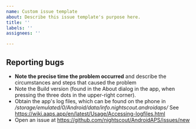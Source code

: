 ```yaml
---
name: Custom issue template
about: Describe this issue template's purpose here.
title: ''
labels: ''
assignees: ''

---
```


Reporting bugs
--------------
- **Note the precise time the problem occurred** and describe the circumstances and steps that caused
  the problem
- Note the Build version (found in the About dialog in the app, when pressing the three dots in the
  upper-right corner).
- Obtain the app's log files, which can be found on the phone in
  _/storage/emulated/0/Android/data/info.nightscout.androidaps/_
  See https://wiki.aaps.app/en/latest/Usage/Accessing-logfiles.html
- Open an issue at https://github.com/nightscout/AndroidAPS/issues/new
